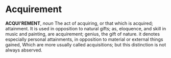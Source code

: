 # Acquirement

**ACQUI'REMENT**, _noun_ The act of acquiring, or that which is acquired; attainment. It is used in opposition to natural gifts; as, eloquence, and skill in music and painting, are acquirement; genius, the gift of nature. it denotes especially personal attainments, in opposition to material or external things gained, Which are more usually called acquisitions; but this distinction is not always abserved.